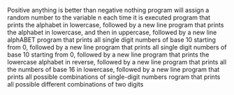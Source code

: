 Positive anything is better than negative nothing
program will assign a random number to the variable n each time it is executed
program that prints the alphabet in lowercase, followed by a new line
program that prints the alphabet in lowercase, and then in uppercase, followed by a new line
alphABET
program that prints all single digit numbers of base 10 starting from 0, followed by a new line
program that prints all single digit numbers of base 10 starting from 0, followed by a new line
program that prints the lowercase alphabet in reverse, followed by a new line
program that prints all the numbers of base 16 in lowercase, followed by a new line
program that prints all possible combinations of single-digit numbers
rogram that prints all possible different combinations of two digits
